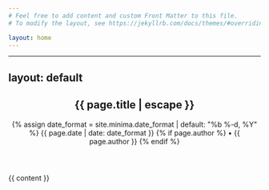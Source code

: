 ```yaml
---
# Feel free to add content and custom Front Matter to this file.
# To modify the layout, see https://jekyllrb.com/docs/themes/#overriding-theme-defaults

layout: home
---
```


---
layout: default
---
<article class="post h-entry" itemscope itemtype="http://schema.org/BlogPosting">

  <header class="post-header">
    <h1 class="post-title p-name" itemprop="name headline">{{ page.title | escape }}</h1>
    <p class="post-meta">
      <time class="dt-published" datetime="{{ page.date | date_to_xmlschema }}" itemprop="datePublished">
        {% assign date_format = site.minima.date_format | default: "%b %-d, %Y" %}
        {{ page.date | date: date_format }}
      </time>
      {% if page.author %}
        • <span itemprop="author" itemscope itemtype="http://schema.org/Person">
        <span class="p-author h-card" itemprop="name">{{ page.author }}</span>
        </span>
      {% endif %}</p>
  </header>

  <div class="post-content e-content" itemprop="articleBody">
    {{ content }}
  </div>

  <!-- START OF RELEVANT PART -->
  <div
    class="just-comments"
    data-allowguests="true"
    data-apikey="b324e137-bbb7-40a8-aa9d-702948596998">
  </div>
  <!-- END OF RELEVANT PART -->
  

  <a class="u-url" href="{{ page.url | relative_url }}" hidden></a>
</article>
